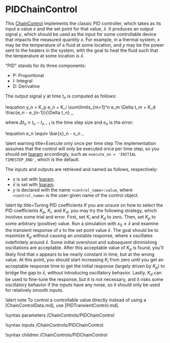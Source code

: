 # PIDChainControl

This [ChainControl](syntax/ChainControls/index.md) implements the classic PID controller, which takes as its input
a value $x$ and the set point for that value, $\bar{x}$. It produces an output
signal $y$, which should be used as the input for some controllable device that
impacts the measured quantity $x$. For example, in a thermal system, $x$ may
be the temperature of a fluid at some location, and $y$ may be the power sent
to the heaters in the system, with the goal to heat the fluid such that the
temperature at some location is $\bar{x}$.

"PID" stands for its three components:

- P: Proportional
- I: Integral
- D: Derivative

The output signal $y$ at time $t_n$ is computed as follows:

!equation
y_n = K_p e_n + K_i \sum\limits_{m=1}^n e_m \Delta t_m + K_d \frac{e_n - e_{n-1}}{\Delta t_n} \,,

where $\Delta t_n \equiv t_n - t_{n-1}$ is the time step size and
$e_n$ is the error:

!equation
e_n \equiv \bar{x}_n - x_n \,.

!alert warning title=Execute only once per time step
The implementation assumes that the control will only be executed once per
time step, so you should set [!param](/ChainControls/PIDChainControl/execute_on) accordingly,
such as `execute_on = 'INITIAL TIMESTEP_END'`, which is the default.

The inputs and outputs are retrieved and named as follows, respectively:

- $x$ is set with [!param](/ChainControls/PIDChainControl/input).
- $\bar{x}$ is set with [!param](/ChainControls/PIDChainControl/set_point).
- $y$ is declared with the name `<control_name>:value`, where `<control_name>`
  is the user-given name of the control object.

!alert tip title=Tuning PID coefficients
If you are unsure on how to select the PID coefficients $K_p$, $K_i$, and $K_d$,
you may try the following strategy, which involves some trial and error. First,
set $K_i$ and $K_d$ to zero. Then, set $K_p$ to some arbitrary (positive) value.
Run a simulation with $x_0 \neq \bar{x}$ and examine the transient response of $x$
to the set point value $\bar{x}$. The goal should be to maximize $K_p$ without
causing an unstable response, where $x$ oscillates indefinitely around $\bar{x}$.
Some initial overshoot and subsequent diminishing oscillations are acceptable.
After this acceptable value of $K_p$ is found, you'll likely find that $x$ appears
to be nearly constant in time, but at the wrong value. At this point, you should
start increasing $K_i$ from zero until you get an acceptable response time to
get the initial response (largely driven by $K_p$) to bridge the gap to $\bar{x}$,
without introducing oscillatory behavior. Lastly, $K_d$ can be used to fine-tune
the response, but it is not necessary, and it risks some oscillatory behavior
if the inputs have any noise, so it should only be used for relatively smooth
inputs.

!alert note
To control a controllable value directly instead of using a [ChainControlData.md], use [PIDTransientControl.md].

!syntax parameters /ChainControls/PIDChainControl

!syntax inputs /ChainControls/PIDChainControl

!syntax children /ChainControls/PIDChainControl

